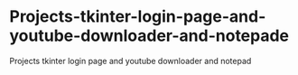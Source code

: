 # Projects-tkinter-login-page-and-youtube-downloader-and-notepade
Projects tkinter login page and youtube downloader and notepad
